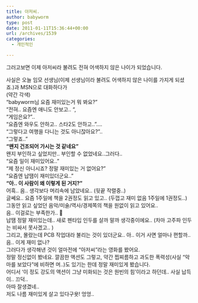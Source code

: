 ```yaml
---
title: 아저씨.
author: babyworm
type: post
date: 2011-01-11T15:36:44+00:00
url: /archives/1539
categories:
  - 개인적인

---
```

그러고보면 이제 아저씨라 불려도 전혀 어색하지 않은 나이가 되었습니다. 

<div>
</div>

<div>
  사실은 오늘 임모 선생님(이제 선생님이라 불려도 어색하지 않은 나이를 가지게 되셨죠.)과 MSN으로 대화하다가
</div>

<div>
</div>

<div>
  (약간 각색)
</div>

<div>
  &#8220;babyworm님 요즘 재미있는거 뭐 봐요?&#8221;
</div>

<div>
  &#8220;전혀.. 요즘엔 애니도 안보고.. &#8220;,
</div>

<div>
</div>

<div>
  &#8220;게임은요?&#8221;..
</div>

<div>
  &#8220;요즘엔 와우도 안하고.. 스타2도 안하고..&#8221;&#8230;.
</div>

<div>
</div>

<div>
  &#8220;그렇다고 여행을 다니는 것도 아니잖아요?&#8221;..
</div>

<div>
  &#8220;그렇죠..&#8221;
</div>

<div>
</div>

<div>
  <b>&#8220;왠지 건조되어 가시는 것 같네요&#8221;</b>
</div>

<div>
  왠지 부인하고 싶었지만.. 부인할 수 없었네요..그러다..
</div>

<div>
</div>

<div>
  &#8220;요즘 일이 재미있어요..&#8221;
</div>

<div>
  &#8220;제 정신 아니시죠? 정말 재미있는 거 없어요?&#8221;
</div>

<div>
</div>

<div>
  &#8220;요즘엔 납땜이 재미있더군요..&#8221;
</div>

<div>
</div>

<div>
  <b><b>&#8220;아.. 이 사람이 왜 이렇게 된 거지?&#8221;</b></b>
</div>

<div>
</div>

<div>
</div>

<div>
</div>

<div>
</div>

<div>
  어흑.. 음.. 생각보다 머리속에 남았네요.. (뒷끝 작렬중..)
</div>

<div>
  글쎄요.. 요즘 1주일에 책을 2권정도 읽고 있고.. (두껍고 재미 없음 1주일에 1권정도..)
</div>

<div>
  그동안 읽고 싶었던 음악/미술/역사/경제쪽의 책을 원없이 읽고 있어요..
</div>

<div>
</div>

<div>
  음.. 이걸로는 부족한가.. 🙂
</div>

<div>
</div>

<div>
  납땜 정말 재미있는데.. 새로 펜타입 인두를 살까 말까 생각중이에요.. (차마 고주파 인두는 비싸서 못사겠고.. )
</div>

<div>
  그리고, 몰랐는데 PCB 작업대라 불리는 것이 있더군요.. 아.. 이거 사면 얼마나 편할까..
</div>

<div>
</div>

<div>
  음.. 이게 재미 없나?
</div>

<div>
</div>

<div>
  그러다가 생각해낸 것이 얼마전에 &#8220;아저씨&#8221;라는 영화를 봤어요.
</div>

<div>
</div>

<div>
  정말 정신없이 봤네요. 깔끔한 액션도 그렇고, 약간 찝찌름하고 과도한 폭력성(사실 &#8220;악마를 보았다&#8221;에 비하면 머..)도 있기는 한데 정말 재미있게 봤습니다.
</div>

<div>
</div>

<div>
  어디서 &#8216;이 정도 강도의 액션이 그냥 미화되는 것은 원빈의 힘&#8217;이라고 하던데.. 사실 납득이.. 끄덕..
</div>

<div>
  아따 잘생겼네..
</div>

<div>
</div>

<div>
  저도 나름 재미있게 살고 있다구욧! 엉엉..
</div>

<div>
  <b><br /> </b>
</div>

<div>
  <b><b></b></b>
</div>

<div>
  <b><b><b></b></b></b>
</div>

<div>
  <b><b><b><b><b></b></b></b></b></b>
</div>

<div id="__KO_DIC_LAYER__" style="padding-top: 0px; padding-right: 0px; padding-bottom: 0px; padding-left: 0px; position: fixed; z-index: 999999999; overflow-x: hidden; overflow-y: hidden; border-top-width: 2px; border-right-width: 2px; border-bottom-width: 2px; border-left-width: 2px; border-top-style: solid; border-right-style: solid; border-bottom-style: solid; border-left-style: solid; border-top-color: rgb(51, 51, 119); border-right-color: rgb(51, 51, 119); border-bottom-color: rgb(51, 51, 119); border-left-color: rgb(51, 51, 119); display: none; ">
</div>